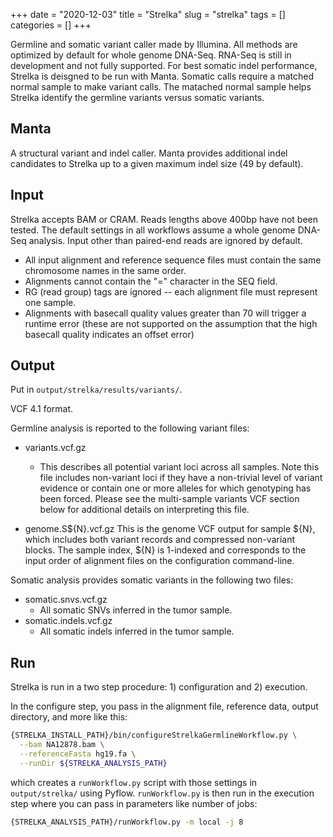 +++ 
date = "2020-12-03"
title = "Strelka"
slug = "strelka" 
tags = []
categories = []
+++

Germline and somatic variant caller made by Illumina. All methods are optimized by default for whole genome DNA-Seq. RNA-Seq is still in development and not fully supported. For best somatic indel performance, Strelka is deisgned to be run with Manta. Somatic calls require a matched normal sample to make variant calls. The matached normal sample helps Strelka identify the germline variants versus somatic variants.

## Manta

A structural variant and indel caller. Manta provides additional indel candidates to Strelka up to a given maximum indel size (49 by default).

## Input

Strelka accepts BAM or CRAM. Reads lengths above 400bp have not been tested. The default settings in all workflows assume a whole genome DNA-Seq analysis. Input other than paired-end reads are ignored by default.

- All input alignment and reference sequence files must contain the same chromosome names in the same order.
- Alignments cannot contain the "=" character in the SEQ field.
- RG (read group) tags are ignored -- each alignment file must represent one sample.
- Alignments with basecall quality values greater than 70 will trigger a runtime error (these are not supported on the assumption that the high basecall quality indicates an offset error)

## Output

Put in `output/strelka/results/variants/`.

VCF 4.1 format.

Germline analysis is reported to the following variant files:

- variants.vcf.gz

  - This describes all potential variant loci across all samples. Note this file includes non-variant loci if they have a non-trivial level of variant evidence or contain one or more alleles for which genotyping has been forced. Please see the multi-sample variants VCF section below for additional details on interpreting this file.

- genome.S${N}.vcf.gz
  This is the genome VCF output for sample ${N}, which includes both variant records and compressed non-variant blocks. The sample index, ${N} is 1-indexed and corresponds to the input order of alignment files on the configuration command-line.

Somatic analysis provides somatic variants in the following two files:

- somatic.snvs.vcf.gz
  - All somatic SNVs inferred in the tumor sample.
- somatic.indels.vcf.gz
  - All somatic indels inferred in the tumor sample.

## Run

Strelka is run in a two step procedure: 1) configuration and 2) execution.

In the configure step, you pass in the alignment file, reference data, output directory, and more like this:

```sh
{STRELKA_INSTALL_PATH}/bin/configureStrelkaGermlineWorkflow.py \
  --bam NA12878.bam \
  --referenceFasta hg19.fa \
  --runDir ${STRELKA_ANALYSIS_PATH}
```

which creates a `runWorkflow.py` script with those settings in `output/strelka/` using Pyflow. `runWorkflow.py` is then run in the execution step where you can pass in parameters like number of jobs:

```sh
{STRELKA_ANALYSIS_PATH}/runWorkflow.py -m local -j 8
```
